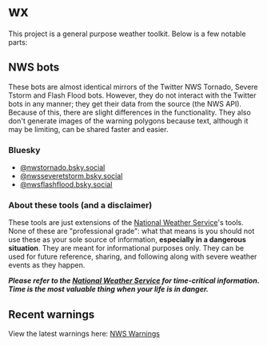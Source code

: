 # wx
This project is a general purpose weather toolkit. Below is a few notable parts:

## NWS bots
These bots are almost identical mirrors of the Twitter NWS Tornado, Severe Tstorm and Flash Flood bots. However, they do not interact with the Twitter bots in any manner; they get their data from the source (the NWS API). Because of this, there are slight differences in the functionality. They also don't generate images of the warning polygons because text, although it may be limiting, can be shared faster and easier.

### Bluesky

- [@nwstornado.bsky.social](https://htmlsky.app/profile/did:plc:wiltqi33fincpcu5vm2hhzf3)
- [@nwsseveretstorm.bsky.social](https://htmlsky.app/profile/did:plc:6nsig25hr3mpkbxzarkboy6d)
- [@nwsflashflood.bsky.social](https://htmlsky.app/profile/did:plc:cs22qc7o5eiqjafw4vkc3wuq)

### About these tools (and a disclaimer)
These tools are just extensions of the [National Weather Service](https://weather.gov)'s tools. None of these are "professional grade": what that means is you should not use these as your sole source of information, **especially in a dangerous situation**. They are meant for informational purposes only. They can be used for future reference, sharing, and following along with severe weather events as they happen.

***Please refer to the [National Weather Service](https://weather.gov) for time-critical information. Time is the most valuable thing when your life is in danger.***

## Recent warnings
View the latest warnings here: [NWS Warnings](https://htmlsky.app/profile/jordanreger.com/lists/3kohehhnx6m2i/)
